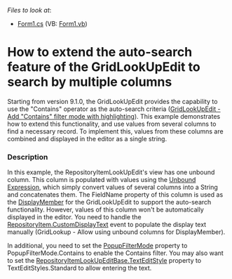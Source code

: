 <!-- default file list -->
*Files to look at*:

* [Form1.cs](./CS/Q233475/Form1.cs) (VB: [Form1.vb](./VB/Q233475/Form1.vb))
<!-- default file list end -->
# How to extend the auto-search feature of the GridLookUpEdit to search by multiple columns


<p>Starting from version 9.1.0, the GridLookUpEdit provides the capability to use the "Contains" operator as the auto-search criteria (<a href="https://www.devexpress.com/Support/Center/p/S30733">GridLookUpEdit - Add "Contains" filter mode with highlighting</a>). This example demonstrates how to extend this functionality, and use values from several columns to find a necessary record. To implement this, values from these columns are combined and displayed in the editor as a single string.</p>


<h3>Description</h3>

<p>In this example, the RepositoryItemLookUpEdit&#39;s view has one unbound column. This column is populated with values using the <a href="http://documentation.devexpress.com/#WindowsForms/DevExpressXtraGridColumnsGridColumn_UnboundExpressiontopic">Unbound Expression</a>, which simply convert values of several columns into a String and concatenates them. The FieldName property of this column is used as the <a href="http://documentation.devexpress.com/#WindowsForms/DevExpressXtraEditorsRepositoryRepositoryItemLookUpEditBase_DisplayMembertopic">DisplayMember</a> for the GridLookUpEdit to support the auto-search functionality. However, values of this column won&#39;t be automatically displayed in the editor. You need to handle the <a href="http://documentation.devexpress.com/#WindowsForms/DevExpressXtraEditorsRepositoryRepositoryItem_CustomDisplayTexttopic">RepositoryItem.CustomDisplayText</a> event to populate the display text manually (<a data-ticket="AS3686">GridLookup - Allow using unbound columns for DisplayMember</a>).</p><p>In additional, you need to set the <a href="http://documentation.devexpress.com/#WindowsForms/DevExpressXtraEditorsRepositoryRepositoryItemGridLookUpEdit_PopupFilterModetopic">PopupFilterMode</a> property to PopupFilterMode.Contains to enable the Contains filter. You may also want to set the <a href="http://documentation.devexpress.com/#WindowsForms/DevExpressXtraEditorsRepositoryRepositoryItemLookUpEditBase_TextEditStyletopic">RepositoryItemLookUpEditBase.TextEditStyle</a> property to TextEditStyles.Standard to allow entering the text.</p>

<br/>


